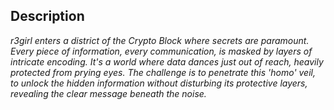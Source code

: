 ## Description

*r3girl enters a district of the Crypto Block where secrets are paramount. Every piece of information, every communication, is masked by layers of intricate encoding. It's a world where data dances just out of reach, heavily protected from prying eyes. The challenge is to penetrate this 'homo' veil, to unlock the hidden information without disturbing its protective layers, revealing the clear message beneath the noise.*